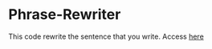 # Phrase-Rewriter
This code rewrite the sentence that you write.
Access [here](https://riquelmyhsilva.github.io/Phrase-Rewriter/)
